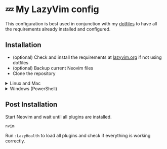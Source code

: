 # 💤 My LazyVim config

This configuration is best used in conjunction with my [dotfiles](https://github.com/ninagrosse/dotfiles) to have all the requirements already installed and configured.

## Installation

- (optional) Check and install the requirements at [lazyvim.org](https://www.lazyvim.org/#%EF%B8%8F-requirements) if not using dotfiles
- (optional) Backup current Neovim files
- Clone the repository

<details><summary> Linux and Mac </summary>

```sh
git clone git@github.com:ninagrosse/lazyvim-config.git "${XDG_CONFIG_HOME:-$HOME/.config}"/nvim
```

</details>

<details><summary> Windows (PowerShell) </summary>

```powershell
git clone git@github.com:ninagrosse/lazyvim-config.git "${env:LOCALAPPDATA}\nvim"
```

</details>

## Post Installation

Start Neovim and wait until all plugins are installed.

```sh
nvim
```

Run `:LazyHealth` to load all plugins and check if everything is working correctly.
